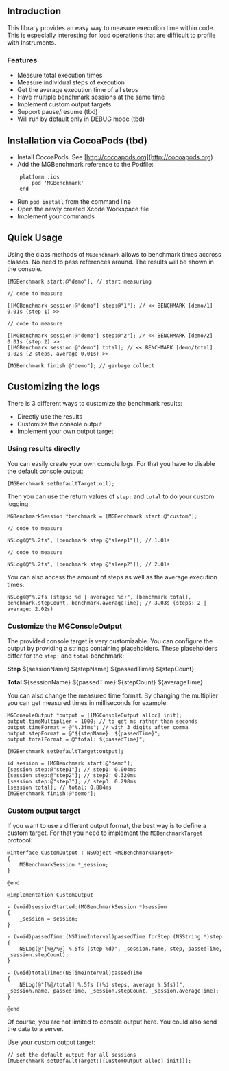 ## Introduction

This library provides an easy way to measure execution time within code. This is especially interesting for load operations that are difficult to profile with Instruments.

### Features

* Measure total execution times
* Measure individual steps of execution
* Get the average execution time of all steps
* Have multiple benchmark sessions at the same time
* Implement custom output targets
* Support pause/resume (tbd)
* Will run by default only in DEBUG mode (tbd)

## Installation via CocoaPods (tbd)

- Install CocoaPods. See [http://cocoapods.org](http://cocoapods.org)
- Add the MGBenchmark reference to the Podfile:
```
    platform :ios
    	pod 'MGBenchmark'
    end
```

- Run `pod install` from the command line
- Open the newly created Xcode Workspace file
- Implement your commands

## Quick Usage

Using the class methods of `MGBenchmark` allows to benchmark times accross classes. No need to pass references around. The results will be shown in the console.

```obj-c
[MGBenchmark start:@"demo"]; // start measuring

// code to measure

[[MGBenchmark session:@"demo"] step:@"1"]; // << BENCHMARK [demo/1] 0.01s (step 1) >>

// code to measure

[[MGBenchmark session:@"demo"] step:@"2"]; // << BENCHMARK [demo/2] 0.01s (step 2) >>
[[MGBenchmark session:@"demo"] total]; // << BENCHMARK [demo/total] 0.02s (2 steps, average 0.01s) >>

[MGBenchmark finish:@"demo"]; // garbage collect
```

## Customizing the logs

There is 3 different ways to customize the benchmark results:
* Directly use the results
* Customize the console output
* Implement your own output target

### Using results directly

You can easily create your own console logs. For that you have to disable the default console output:

```obj-c
[MGBenchmark setDefaultTarget:nil];
```

Then you can use the return values of `step:` and `total` to do your custom logging:

```obj-c
MGBenchmarkSession *benchmark = [MGBenchmark start:@"custom"];

// code to measure

NSLog(@"%.2fs", [benchmark step:@"sleep1"]); // 1.01s

// code to measure

NSLog(@"%.2fs", [benchmark step:@"sleep2"]); // 2.01s
```

You can also access the amount of steps as well as the average execution times:

```obj-c
NSLog(@"%.2fs (steps: %d | average: %d)", [benchmark total], benchmark.stepCount, benchmark.averageTime); // 3.03s (steps: 2 | average: 2.02s)
```

### Customize the MGConsoleOutput

The provided console target is very customizable. You can configure the output by providing a strings containing placeholders. These placeholders differ for the `step:` and `total` benchmark:

**Step**
	${sessionName}
	${stepName}
	${passedTime}
	${stepCount}

**Total**
	${sessionName}
	${passedTime}
	${stepCount}
	${averageTime}

You can also change the measured time format. By changing the multiplier you can get measured times in milliseconds for example:

```obj-c
MGConsoleOutput *output = [[MGConsoleOutput alloc] init];
output.timeMultiplier = 1000; // to get ms rather than seconds
output.timeFormat = @"%.3fms"; // with 3 digits after comma
output.stepFormat = @"${stepName}: ${passedTime}";
output.totalFormat = @"total: ${passedTime}";

[MGBenchmark setDefaultTarget:output];

id session = [MGBenchmark start:@"demo"];
[session step:@"step1"]; // step1: 0.004ms
[session step:@"step2"]; // step2: 0.320ms
[session step:@"step3"]; // step3: 0.298ms
[session total]; // total: 0.884ms
[MGBenchmark finish:@"demo"];
```

### Custom output target

If you want to use a different output format, the best way is to define a custom target. For that you need to implement the `MGBenchmarkTarget` protocol:

```obj-c
@interface CustomOutput : NSObject <MGBenchmarkTarget>
{
    MGBenchmarkSession *_session;
}

@end
```

```obj-c
@implementation CustomOutput

- (void)sessionStarted:(MGBenchmarkSession *)session
{
    _session = session;
}

- (void)passedTime:(NSTimeInterval)passedTime forStep:(NSString *)step
{
	NSLog(@"[%@/%@] %.5fs (step %d)", _session.name, step, passedTime, _session.stepCount);
}

- (void)totalTime:(NSTimeInterval)passedTime
{
	NSLog(@"[%@/total] %.5fs ((%d steps, average %.5fs))", _session.name, passedTime, _session.stepCount, _session.averageTime);
}

@end
```

Of course, you are not limited to console output here. You could also send the data to a server.

Use your custom output target:

```obj-c
// set the default output for all sessions
[MGBenchmark setDefaultTarget:[[CustomOutput alloc] init]]];
```
